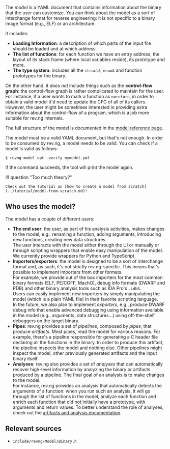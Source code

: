 The *model* is a YAML document that contains information about the binary that the user can customize.
You can think about the model as a sort of interchange format for reverse engineering: it is not specific to a binary image format (e.g., ELF) or an architecture.

It includes:

* **Loading Information**: a description of which parts of the input file should be loaded and at which address.
* **The list of functions**: for each function we have an entry address, the layout of its stack frame (where local variables reside), its prototype and more.
* **The type system**: includes all the `struct`s, `enum`s and function prototypes for the binary.

On the other hand, it *does not* include things such as the **control-flow graph**: the control-flow graph is rather complicated to maintain for the user.
<br />For instance, if a user wants to mark a function as `noreturn`, in order to obtain a valid model it'd need to update the CFG of all of its callers.
However, the user might be sometimes interested in providing extra information about the control-flow of a program, which is a job more suitable for rev.ng internals.

The full structure of the model is documented in the [model reference page](../../references/model.md).

The model must be a valid YAML document, but that's not enough.
In order to be consumed by rev.ng, a model needs to be valid.
You can check if a model is valid as follows:

```{bash notest}
$ revng model opt -verify mymodel.yml
```

If the command succeeds, the tool will print the model again.

!!! question "Too much theory?"

    Check out the tutorial on [how to create a model from scratch](../tutorial/model-from-scratch.md)!

## Who uses the model?

The model has a couple of different users:

* **The end user**: the user, as part of his analysis activities, makes changes to the model, e.g., renaming a function, adding arguments, introducing new functions, creating new data structures.
  <br />The user interacts with the model either through the UI or manually or through scripting wrappers that enable easy manipulation of the model.<br />
  We currently provide wrappers for Python and TypeScript.
* **Importers/exporters**: the model is designed to be a sort of interchange format and, as such, it's not strictly rev.ng-specific.
  This means that's possible to implement importers from other formats.
  <br />For example, we provide out of the box importers for the most common binary formats (ELF, PE/COFF, MachO), debug info formats (DWARF and PDB) and other binary analysis tools such as IDA Pro's `.idb`s.
  <br />Users can easily implement new importers by simply manipulating the model (which is a plain YAML file) in their favorite scripting language.
  <br />In the future, we also plan to implement *exporters*, e.g., produce DWARF debug info that enable advanced debugging using information available in the model (e.g., arguments, data structures...) using off-the-shelf debuggers on the target binary.
* **Pipes**: rev.ng provides a set of *pipelines*, composed by *pipes*, that produce *artifacts*. Most pipes, read the model for various reasons.
  For example, there's a pipeline responsible for generating a C header file declaring all the functions in the binary.
  In order to produce this artifact, the pipeline inspects the model and nothing else.
  Other pipelines might inspect the model, other previously generated artifacts and the input binary itself.
* **Analyses**: rev.ng also provides a set of *analyses* that can automatically recover high-level information by analyzing the binary or artifacts produced by a pipeline.
  The final goal of an analysis is to make changes to the model.
  <br />For instance, rev.ng provides an analysis that automatically detects the arguments of a function: when you run such an analysis, it will go through the list of functions in the model, analyze each function and enrich each function that did not initially have a prototype, with arguments and return values.
  To better understand the role of analyses, check out the [artifacts and analysis documentation](artifacts-and-analyses.md).

## Relevant sources

* `include/revng/Model/Binary.h`
